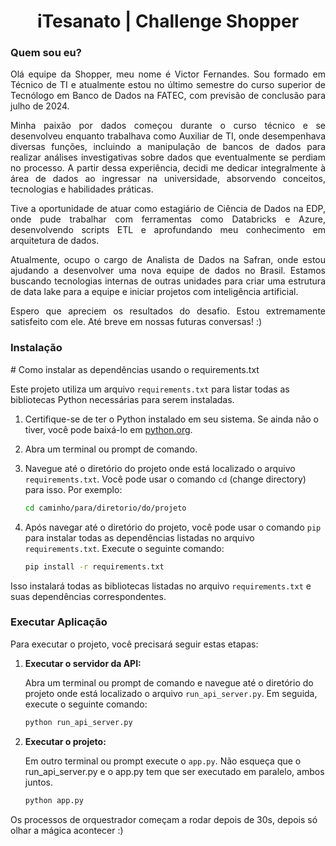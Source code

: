 <h1 p align="center"> 
iTesanato | Challenge Shopper

<h3>Quem sou eu?</h3>
<p align="justify">Olá equipe da Shopper, meu nome é Victor Fernandes. Sou formado em Técnico de TI e atualmente estou no último semestre do curso superior de Tecnólogo em Banco de Dados na FATEC, com previsão de conclusão para julho de 2024.</p>
<p align="justify">Minha paixão por dados começou durante o curso técnico e se desenvolveu enquanto trabalhava como Auxiliar de TI, onde desempenhava diversas funções, incluindo a manipulação de bancos de dados para realizar análises investigativas sobre dados que eventualmente se perdiam no processo. A partir dessa experiência, decidi me dedicar integralmente à área de dados ao ingressar na universidade, absorvendo conceitos, tecnologias e habilidades práticas.</p>
<p align="justify">Tive a oportunidade de atuar como estagiário de Ciência de Dados na EDP, onde pude trabalhar com ferramentas como Databricks e Azure, desenvolvendo scripts ETL e aprofundando meu conhecimento em arquitetura de dados.</p>
<p align="justify">Atualmente, ocupo o cargo de Analista de Dados na Safran, onde estou ajudando a desenvolver uma nova equipe de dados no Brasil. Estamos buscando tecnologias internas de outras unidades para criar uma estrutura de data lake para a equipe e iniciar projetos com inteligência artificial.</p>
<p align="justify">Espero que apreciem os resultados do desafio. Estou extremamente satisfeito com ele. Até breve em nossas futuras conversas! :)</p>

<h3>Instalação</h3>
# Como instalar as dependências usando o requirements.txt

Este projeto utiliza um arquivo `requirements.txt` para listar todas as bibliotecas Python necessárias para serem instaladas.

1. Certifique-se de ter o Python instalado em seu sistema. Se ainda não o tiver, você pode baixá-lo em [python.org](https://www.python.org/downloads/).

2. Abra um terminal ou prompt de comando.

3. Navegue até o diretório do projeto onde está localizado o arquivo `requirements.txt`. Você pode usar o comando `cd` (change directory) para isso. Por exemplo:
    ```bash
    cd caminho/para/diretorio/do/projeto
    ```

4. Após navegar até o diretório do projeto, você pode usar o comando `pip` para instalar todas as dependências listadas no arquivo `requirements.txt`. Execute o seguinte comando:
    ```bash
    pip install -r requirements.txt
    ```

Isso instalará todas as bibliotecas listadas no arquivo `requirements.txt` e suas dependências correspondentes.

<h3>Executar Aplicação</h3>
Para executar o projeto, você precisará seguir estas etapas:

1. **Executar o servidor da API:**

   Abra um terminal ou prompt de comando e navegue até o diretório do projeto onde está localizado o arquivo `run_api_server.py`. Em seguida, execute o seguinte comando:
   ```bash
   python run_api_server.py
   ```

2. **Executar o projeto:**

    Em outro terminal ou prompt execute o `app.py`. Não esqueça que o run_api_server.py e o app.py tem que ser executado em paralelo, ambos juntos.
    ```bash
   python app.py
   ```

Os processos de orquestrador começam a rodar depois de 30s, depois só olhar a mágica acontecer :)